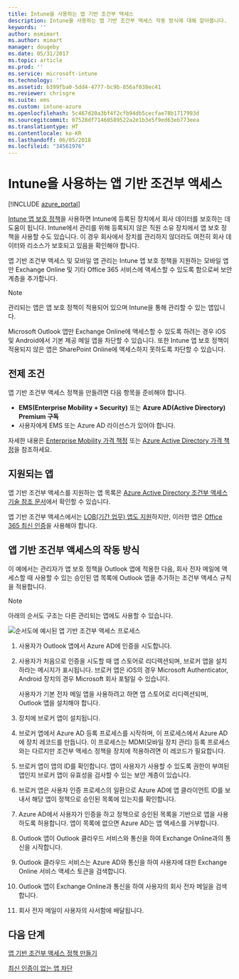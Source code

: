 ```yaml
---
title: Intune을 사용하는 앱 기반 조건부 액세스
description: Intune을 사용하는 앱 기반 조건부 액세스 작동 방식에 대해 알아봅니다.
keywords: ''
author: msmimart
ms.author: mimart
manager: dougeby
ms.date: 05/31/2017
ms.topic: article
ms.prod: ''
ms.service: microsoft-intune
ms.technology: ''
ms.assetid: b399fba0-5dd4-4777-bc9b-856af038ec41
ms.reviewer: chrisgre
ms.suite: ems
ms.custom: intune-azure
ms.openlocfilehash: 5c467d20a3bf4f2cfb94db5cecfae78b1717993d
ms.sourcegitcommit: 07528df71460589522a2e1b3e5f9ed63eb773eea
ms.translationtype: HT
ms.contentlocale: ko-KR
ms.lasthandoff: 06/05/2018
ms.locfileid: "34561976"
---
```

# <a name="app-based-conditional-access-with-intune"></a>Intune을 사용하는 앱 기반 조건부 액세스

[!INCLUDE [azure_portal](./includes/azure_portal.md)]

[Intune 앱 보호 정책](app-protection-policy.md)을 사용하면 Intune에 등록된 장치에서 회사 데이터를 보호하는 데 도움이 됩니다. Intune에서 관리를 위해 등록되지 않은 직원 소유 장치에서 앱 보호 정책을 사용할 수도 있습니다. 이 경우 회사에서 장치를 관리하지 않더라도 여전히 회사 데이터와 리소스가 보호되고 있음을 확인해야 합니다.

앱 기반 조건부 액세스 및 모바일 앱 관리는 Intune 앱 보호 정책을 지원하는 모바일 앱만 Exchange Online 및 기타 Office 365 서비스에 액세스할 수 있도록 함으로써 보안 계층을 추가합니다.

> [!NOTE]
> 관리되는 앱은 앱 보호 정책이 적용되어 있으며 Intune을 통해 관리할 수 있는 앱입니다.

Microsoft Outlook 앱만 Exchange Online에 액세스할 수 있도록 하려는 경우 iOS 및 Android에서 기본 제공 메일 앱을 차단할 수 있습니다. 또한 Intune 앱 보호 정책이 적용되지 않은 앱은 SharePoint Online에 액세스하지 못하도록 차단할 수 있습니다.

## <a name="prerequisites"></a>전제 조건
앱 기반 조건부 액세스 정책을 만들려면 다음 항목을 준비해야 합니다.

- **EMS(Enterprise Mobility + Security)** 또는 **Azure AD(Active Directory) Premium 구독**
- 사용자에게 EMS 또는 Azure AD 라이선스가 있어야 합니다.

자세한 내용은 [Enterprise Mobility 가격 책정](https://www.microsoft.com/cloud-platform/enterprise-mobility-pricing) 또는 [Azure Active Directory 가격 책정](https://azure.microsoft.com/pricing/details/active-directory/)을 참조하세요.

## <a name="supported-apps"></a>지원되는 앱

앱 기반 조건부 액세스를 지원하는 앱 목록은 [Azure Active Directory 조건부 액세스 기술 참조 문서](https://docs.microsoft.com/azure/active-directory/active-directory-conditional-access-technical-reference)에서 확인할 수 있습니다.

앱 기반 조건부 액세스에서는 [LOB(기간 업무) 앱도 지원](app-modern-authentication-block.md)하지만, 이러한 앱은 [Office 365 최신 인증](https://support.office.com/article/Using-Office-365-modern-authentication-with-Office-clients-776c0036-66fd-41cb-8928-5495c0f9168a)을 사용해야 합니다. 

## <a name="how-app-based-conditional-access-works"></a>앱 기반 조건부 액세스의 작동 방식

이 예에서는 관리자가 앱 보호 정책을 Outlook 앱에 적용한 다음, 회사 전자 메일에 액세스할 때 사용할 수 있는 승인된 앱 목록에 Outlook 앱을 추가하는 조건부 액세스 규칙을 적용합니다.

> [!NOTE]
> 아래의 순서도 구조는 다른 관리되는 앱에도 사용할 수 있습니다.

![순서도에 예시된 앱 기반 조건부 액세스 프로세스](./media/ca-intune-common-ways-3.png)

1. 사용자가 Outlook 앱에서 Azure AD에 인증을 시도합니다.

2. 사용자가 처음으로 인증을 시도할 때 앱 스토어로 리디렉션되며, 브로커 앱을 설치하라는 메시지가 표시됩니다. 브로커 앱은 iOS의 경우 Microsoft Authenticator, Android 장치의 경우 Microsoft 회사 포털일 수 있습니다.

   사용자가 기본 전자 메일 앱을 사용하려고 하면 앱 스토어로 리디렉션되며, Outlook 앱을 설치해야 합니다.

3. 장치에 브로커 앱이 설치됩니다.

4. 브로커 앱에서 Azure AD 등록 프로세스를 시작하며, 이 프로세스에서 Azure AD에 장치 레코드를 만듭니다. 이 프로세스는 MDM(모바일 장치 관리) 등록 프로세스와는 다르지만 조건부 액세스 정책을 장치에 적용하려면 이 레코드가 필요합니다.

5. 브로커 앱이 앱의 ID를 확인합니다. 앱이 사용자가 사용할 수 있도록 권한이 부여된 앱인지 브로커 앱이 유효성을 검사할 수 있는 보안 계층이 있습니다.

6. 브로커 앱은 사용자 인증 프로세스의 일환으로 Azure AD에 앱 클라이언트 ID를 보내서 해당 앱이 정책으로 승인된 목록에 있는지를 확인합니다.

7. Azure AD에서 사용자가 인증을 하고 정책으로 승인된 목록을 기반으로 앱을 사용하도록 허용합니다. 앱이 목록에 없으면 Azure AD는 앱 액세스를 거부합니다.

8. Outlook 앱이 Outlook 클라우드 서비스와 통신을 하여 Exchange Online과의 통신을 시작합니다.

9. Outlook 클라우드 서비스는 Azure AD와 통신을 하여 사용자에 대한 Exchange Online 서비스 액세스 토큰을 검색합니다.

10. Outlook 앱이 Exchange Online과 통신을 하여 사용자의 회사 전자 메일을 검색합니다.

11. 회사 전자 메일이 사용자의 사서함에 배달됩니다.

## <a name="next-steps"></a>다음 단계
[앱 기반 조건부 액세스 정책 만들기](app-based-conditional-access-intune-create.md)

[최신 인증이 없는 앱 차단](app-modern-authentication-block.md)
